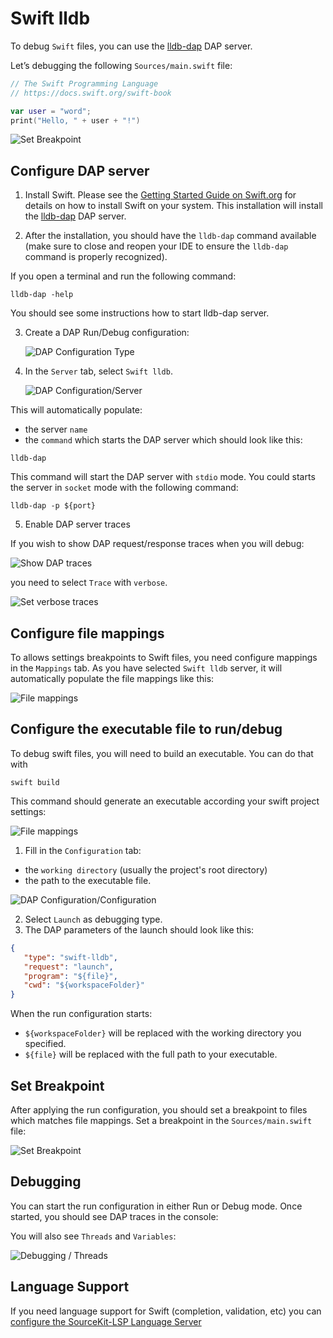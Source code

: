 # Swift lldb

To debug `Swift` files, you can use the [lldb-dap](https://github.com/llvm/llvm-project/blob/main/lldb/tools/lldb-dap/README.md) DAP server.

Let’s debugging the following `Sources/main.swift` file:

```swift
// The Swift Programming Language
// https://docs.swift.org/swift-book

var user = "word";
print("Hello, " + user + "!")
```

![Set Breakpoint](../images/swift-lldb/set_breakpoint.png)

## Configure DAP server

1. Install Swift. Please see the [Getting Started Guide on Swift.org](https://www.swift.org/getting-started/) for details on how to install Swift on your system.
This installation will install the [lldb-dap](https://github.com/llvm/llvm-project/blob/main/lldb/tools/lldb-dap/README.md) DAP server.

2. After the installation, you should have the `lldb-dap` command available (make sure to close and reopen your IDE to ensure the `lldb-dap` command is properly recognized).

If you open a terminal and run the following command:

```
lldb-dap -help
```

You should see some instructions how to start lldb-dap server.

3. Create a DAP Run/Debug configuration:

   ![DAP Configuration Type](../images/DAP_config_type.png)

4. In the `Server` tab, select `Swift lldb`.

   ![DAP Configuration/Server](../images/swift-lldb/server_tab.png)

This will automatically populate:

* the server `name`
* the `command` which starts the DAP server which should look like this:

```
lldb-dap
```

This command will start the DAP server with `stdio` mode. You could starts the server in `socket` mode
with the following command:

```
lldb-dap -p ${port}
```

5. Enable DAP server traces

If you wish to show DAP request/response traces when you will debug:

![Show DAP traces](../images/swift-lldb/traces_in_console.png)

you need to select `Trace` with `verbose`.

![Set verbose traces](../images/swift-lldb/set_traces.png)

## Configure file mappings

To allows settings breakpoints to Swift files, you need configure mappings in the `Mappings` tab.
As you have selected `Swift lldb` server, it will automatically populate the file mappings like this:

![File mappings](../images/swift-lldb/file_mappings_tab.png)

## Configure the executable file to run/debug

To debug swift files, you will need to build an executable. You can do that with 

```
swift build
```

This command should generate an executable according your swift project settings:

![File mappings](../images/swift-lldb/swift_executable.png)

1. Fill in the `Configuration` tab:

- the `working directory` (usually the project's root directory)
- the path to the executable file.

![DAP Configuration/Configuration](../images/swift-lldb/configuration_tab.png)

2. Select `Launch` as debugging type.
3. The DAP parameters of the launch should look like this:

```json
{
   "type": "swift-lldb",
   "request": "launch",
   "program": "${file}",
   "cwd": "${workspaceFolder}"
}
```

When the run configuration starts:

- `${workspaceFolder}` will be replaced with the working directory you specified.
- `${file}` will be replaced with the full path to your executable.

## Set Breakpoint

After applying the run configuration, you should set a breakpoint to files which matches file mappings.
Set a breakpoint in the `Sources/main.swift` file:

![Set Breakpoint](../images/swift-lldb/set_breakpoint.png)

## Debugging

You can start the run configuration in either Run or Debug mode. Once started, you should see DAP traces in the console:

You will also see `Threads` and `Variables`:

![Debugging / Threads](../images/swift-lldb/debug_threads_tab.png)

## Language Support

If you need language support for Swift (completion, validation, etc) you can [configure the SourceKit-LSP Language Server](../../user-defined-ls/sourcekit-lsp.md)
